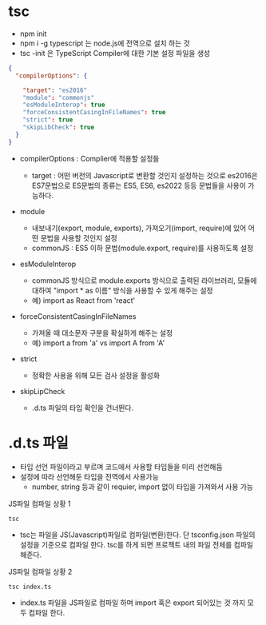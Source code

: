# tsc

- npm init
- npm i -g typescript 는 node.js에 전역으로 설치 하는 것
- tsc -init 은 TypeScript Compiler에 대한 기본 설정 파일을 생성

```json
{
  "compilerOptions": {

    "target": "es2016"
    "module": "commonjs"
    "esModuleInterop": true
    "forceConsistentCasingInFileNames": true
    "strict": true
    "skipLibCheck": true
  }
}
```

- compilerOptions : Complier에 적용할 설정들

  - target : 어떤 버전의 Javascript로 변환할 것인지 설정하는 것으로 es2016은 ES7문법으로 ES문법의 종류는 ES5, ES6, es2022 등등 문법들을 사용이 가능하다.

- module

  - 내보내기(export, module, exports), 가져오기(import, require)에 있어 어떤 문법을 사용할 것인지 설정
  - commonJS : ES5 이하 문법(module.export, require)를 사용하도록 설정

- esModuleInterop

  - commonJS 방식으로 module.exports 방식으로 출력된 라이브러리, 모듈에 대하여 "import \* as 이름" 방식을 사용할 수 있게 해주는 설정
  - 예) import as React from 'react'

- forceConsistentCasingInFileNames

  - 가져올 때 대소문자 구분을 확실하게 해주는 설정
  - 예) import a from 'a' vs import A from 'A'

- strict

  - 정확한 사용을 위해 모든 검사 설정을 활성화

- skipLipCheck
  - .d.ts 파일의 타입 확인을 건너뛴다.

# .d.ts 파일

- 타입 선언 파일이라고 부르며 코드에서 사용할 타입들을 미리 선언해둠
- 설정에 따라 선언해둔 타입을 전역에서 사용가능
  - number, string 등과 같이 requier, import 없이 타입을 가져와서 사용 가능

JS파일 컴파일 상황 1

```터미널
tsc
```

- tsc는 파일을 JS(Javascript)파일로 컴파일(변환)한다. 단 tsconfig.json 파일의 설정을 기준으로 컴파일 한다. tsc를 하게 되면 프로젝트 내의 파일 전체를 컴파일 해준다.

JS파일 컴파일 상황 2

```터미널
tsc index.ts
```

- index.ts 파일을 JS파일로 컴파일 하며 import 혹은 export 되어있는 것 까지 모두 컴파일 한다.
